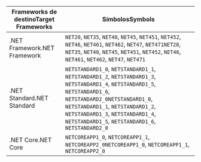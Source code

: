 | <span data-ttu-id="1016b-101">Frameworks de destino</span><span class="sxs-lookup"><span data-stu-id="1016b-101">Target Frameworks</span></span> | <span data-ttu-id="1016b-102">Símbolos</span><span class="sxs-lookup"><span data-stu-id="1016b-102">Symbols</span></span> |
| ------------------| ------- |
| <span data-ttu-id="1016b-103">.NET Framework</span><span class="sxs-lookup"><span data-stu-id="1016b-103">.NET Framework</span></span>    | <span data-ttu-id="1016b-104">`NET20`, `NET35`, `NET40`, `NET45`, `NET451`, `NET452`, `NET46`, `NET461`, `NET462`, `NET47`, `NET471`</span><span class="sxs-lookup"><span data-stu-id="1016b-104">`NET20`, `NET35`, `NET40`, `NET45`, `NET451`, `NET452`, `NET46`, `NET461`, `NET462`, `NET47`, `NET471`</span></span> |
| <span data-ttu-id="1016b-105">.NET Standard</span><span class="sxs-lookup"><span data-stu-id="1016b-105">.NET Standard</span></span>     | <span data-ttu-id="1016b-106">`NETSTANDARD1_0`, `NETSTANDARD1_1`, `NETSTANDARD1_2`, `NETSTANDARD1_3`, `NETSTANDARD1_4`, `NETSTANDARD1_5`, `NETSTANDARD1_6`, `NETSTANDARD2_0`</span><span class="sxs-lookup"><span data-stu-id="1016b-106">`NETSTANDARD1_0`, `NETSTANDARD1_1`, `NETSTANDARD1_2`, `NETSTANDARD1_3`, `NETSTANDARD1_4`, `NETSTANDARD1_5`, `NETSTANDARD1_6`, `NETSTANDARD2_0`</span></span> |
| <span data-ttu-id="1016b-107">.NET Core</span><span class="sxs-lookup"><span data-stu-id="1016b-107">.NET Core</span></span>         | <span data-ttu-id="1016b-108">`NETCOREAPP1_0`, `NETCOREAPP1_1`, `NETCOREAPP2_0`</span><span class="sxs-lookup"><span data-stu-id="1016b-108">`NETCOREAPP1_0`, `NETCOREAPP1_1`, `NETCOREAPP2_0`</span></span> |
